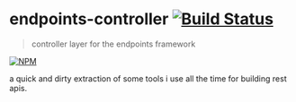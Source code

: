 # endpoints-controller [![Build Status](https://secure.travis-ci.org/endpoints/controller.png)](http://travis-ci.org/endpoints/controller)
> controller layer for the endpoints framework

[![NPM](https://nodei.co/npm/endpoints-controller.png)](https://nodei.co/npm/endpoints-controller/)

a quick and dirty extraction of some tools i use all the time for building rest apis.
